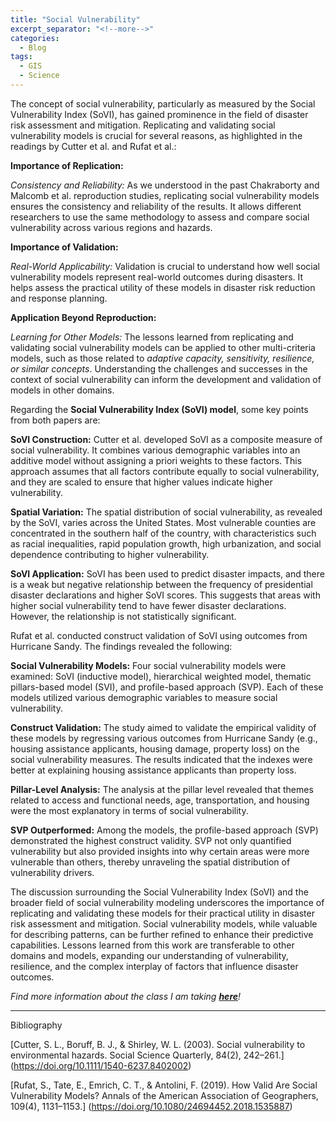 ```yaml
---
title: "Social Vulnerability"
excerpt_separator: "<!--more-->"
categories:
  - Blog
tags:
  - GIS
  - Science
---
```

The concept of social vulnerability, particularly as measured by the Social Vulnerability Index (SoVI), has gained prominence in the field of disaster risk assessment and mitigation. Replicating and validating social vulnerability models is crucial for several reasons, as highlighted in the readings by Cutter et al. and Rufat et al.:

**Importance of Replication:**

*Consistency and Reliability:* As we understood in the past Chakraborty and Malcomb et al. reproduction studies, replicating social vulnerability models ensures the consistency and reliability of the results. It allows different researchers to use the same methodology to assess and compare social vulnerability across various regions and hazards.

**Importance of Validation:**

*Real-World Applicability:* Validation is crucial to understand how well social vulnerability models represent real-world outcomes during disasters. It helps assess the practical utility of these models in disaster risk reduction and response planning.

**Application Beyond Reproduction:**

*Learning for Other Models:* The lessons learned from replicating and validating social vulnerability models can be applied to other multi-criteria models, such as those related to *adaptive capacity, sensitivity, resilience, or similar concepts*. Understanding the challenges and successes in the context of social vulnerability can inform the development and validation of models in other domains.

Regarding the **Social Vulnerability Index (SoVI) model**, some key points from both papers are:

**SoVI Construction:** Cutter et al. developed SoVI as a composite measure of social vulnerability. It combines various demographic variables into an additive model without assigning a priori weights to these factors. This approach assumes that all factors contribute equally to social vulnerability, and they are scaled to ensure that higher values indicate higher vulnerability.

**Spatial Variation:** The spatial distribution of social vulnerability, as revealed by the SoVI, varies across the United States. Most vulnerable counties are concentrated in the southern half of the country, with characteristics such as racial inequalities, rapid population growth, high urbanization, and social dependence contributing to higher vulnerability.

**SoVI Application:** SoVI has been used to predict disaster impacts, and there is a weak but negative relationship between the frequency of presidential disaster declarations and higher SoVI scores. This suggests that areas with higher social vulnerability tend to have fewer disaster declarations. However, the relationship is not statistically significant.

Rufat et al. conducted construct validation of SoVI using outcomes from Hurricane Sandy. The findings revealed the following:

**Social Vulnerability Models:** Four social vulnerability models were examined: SoVI (inductive model), hierarchical weighted model, thematic pillars-based model (SVI), and profile-based approach (SVP). Each of these models utilized various demographic variables to measure social vulnerability.

**Construct Validation:** The study aimed to validate the empirical validity of these models by regressing various outcomes from Hurricane Sandy (e.g., housing assistance applicants, housing damage, property loss) on the social vulnerability measures. The results indicated that the indexes were better at explaining housing assistance applicants than property loss.

**Pillar-Level Analysis:** The analysis at the pillar level revealed that themes related to access and functional needs, age, transportation, and housing were the most explanatory in terms of social vulnerability.

**SVP Outperformed:** Among the models, the profile-based approach (SVP) demonstrated the highest construct validity. SVP not only quantified vulnerability but also provided insights into why certain areas were more vulnerable than others, thereby unraveling the spatial distribution of vulnerability drivers.

The discussion surrounding the Social Vulnerability Index (SoVI) and the broader field of social vulnerability modeling underscores the importance of replicating and validating these models for their practical utility in disaster risk assessment and mitigation. Social vulnerability models, while valuable for describing patterns, can be further refined to enhance their predictive capabilities. Lessons learned from this work are transferable to other domains and models, expanding our understanding of vulnerability, resilience, and the complex interplay of factors that influence disaster outcomes.

*Find more information about the class I am taking [**here**](https://opengisci.github.io)!*

--------

Bibliography

[Cutter, S. L., Boruff, B. J., & Shirley, W. L. (2003). Social vulnerability to environmental hazards. Social Science Quarterly, 84(2), 242–261.] (https://doi.org/10.1111/1540-6237.8402002)

[Rufat, S., Tate, E., Emrich, C. T., & Antolini, F. (2019). How Valid Are Social Vulnerability Models? Annals of the American Association of Geographers, 109(4), 1131–1153.] (https://doi.org/10.1080/24694452.2018.1535887)
